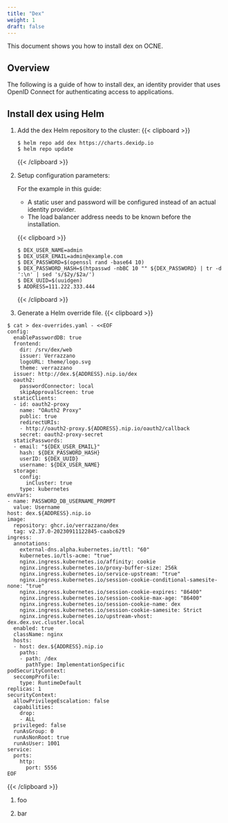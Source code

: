 ```yaml
---
title: "Dex"
weight: 1
draft: false
---
```

This document shows you how to install dex on OCNE.

## Overview

The following is a guide of how to install dex, an identity provider that uses OpenID Connect for authenticating access to applications.

## Install dex using Helm

1. Add the dex Helm repository to the cluster:
   {{< clipboard >}}
   <div class="highlight">
   
   ```
   $ helm repo add dex https://charts.dexidp.io
   $ helm repo update
   ```
   </div>
   {{< /clipboard >}}


1. Setup configuration parameters:

   For the example in this guide: 

   * A static user and password will be configured instead of an actual identity provider.
   * The load balancer address needs to be known before the installation.

   {{< clipboard >}}
   <div class="highlight">
   
   ```
   $ DEX_USER_NAME=admin
   $ DEX_USER_EMAIL=admin@example.com
   $ DEX_PASSWORD=$(openssl rand -base64 10)
   $ DEX_PASSWORD_HASH=$(htpasswd -nbBC 10 "" ${DEX_PASSWORD} | tr -d ':\n' | sed 's/$2y/$2a/')
   $ DEX_UUID=$(uuidgen)
   $ ADDRESS=111.222.333.444
   ```
   </div>
   {{< /clipboard >}}


1. Generate a Helm override file.
{{< clipboard >}}
<div class="highlight">

```
$ cat > dex-overrides.yaml - <<EOF
config:
  enablePasswordDB: true
  frontend:
    dir: /srv/dex/web
    issuer: Verrazzano
    logoURL: theme/logo.svg
    theme: verrazzano
  issuer: http://dex.${ADDRESS}.nip.io/dex
  oauth2:
    passwordConnector: local
    skipApprovalScreen: true
  staticClients:
  - id: oauth2-proxy
    name: "OAuth2 Proxy"
    public: true
    redirectURIs:
    - http://oauth2-proxy.${ADDRESS}.nip.io/oauth2/callback
    secret: oauth2-proxy-secret
  staticPasswords:
  - email: "${DEX_USER_EMAIL}"
    hash: ${DEX_PASSWORD_HASH}
    userID: ${DEX_UUID}
    username: ${DEX_USER_NAME}
  storage:
    config:
      inCluster: true
    type: kubernetes
envVars:
- name: PASSWORD_DB_USERNAME_PROMPT
  value: Username
host: dex.${ADDRESS}.nip.io
image:
  repository: ghcr.io/verrazzano/dex
  tag: v2.37.0-20230911122845-caabc629
ingress:
  annotations:
    external-dns.alpha.kubernetes.io/ttl: "60"
    kubernetes.io/tls-acme: "true"
    nginx.ingress.kubernetes.io/affinity: cookie
    nginx.ingress.kubernetes.io/proxy-buffer-size: 256k
    nginx.ingress.kubernetes.io/service-upstream: "true"
    nginx.ingress.kubernetes.io/session-cookie-conditional-samesite-none: "true"
    nginx.ingress.kubernetes.io/session-cookie-expires: "86400"
    nginx.ingress.kubernetes.io/session-cookie-max-age: "86400"
    nginx.ingress.kubernetes.io/session-cookie-name: dex
    nginx.ingress.kubernetes.io/session-cookie-samesite: Strict
    nginx.ingress.kubernetes.io/upstream-vhost: dex.dex.svc.cluster.local
  enabled: true
  className: nginx
  hosts:
  - host: dex.${ADDRESS}.nip.io
    paths:
    - path: /dex
      pathType: ImplementationSpecific
podSecurityContext:
  seccompProfile:
    type: RuntimeDefault
replicas: 1
securityContext:
  allowPrivilegeEscalation: false
  capabilities:
    drop:
    - ALL
  privileged: false
  runAsGroup: 0
  runAsNonRoot: true
  runAsUser: 1001
service:
  ports:
    http:
      port: 5556
EOF
```
</div>
{{< /clipboard >}}

1. foo


1. bar

